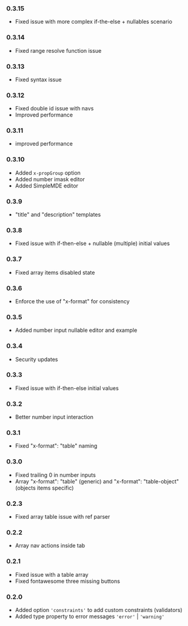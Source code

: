 ### 0.3.15

- Fixed issue with more complex if-the-else + nullables scenario

### 0.3.14

- Fixed range resolve function issue

### 0.3.13

- Fixed syntax issue

### 0.3.12

- Fixed double id issue with navs
- Improved performance

### 0.3.11

- improved performance

### 0.3.10

- Added `x-propGroup` option
- Added number imask editor
- Added SimpleMDE editor

### 0.3.9

- "title" and "description" templates

### 0.3.8

- Fixed issue with if-then-else + nullable (multiple) initial values

### 0.3.7

- Fixed array items disabled state

### 0.3.6

- Enforce the use of "x-format" for consistency

### 0.3.5

- Added number input nullable editor and example

### 0.3.4

- Security updates

### 0.3.3

- Fixed issue with if-then-else initial values

### 0.3.2

- Better number input interaction

### 0.3.1

- Fixed "x-format": "table" naming

### 0.3.0

- Fixed trailing 0 in number inputs
- Array "x-format": "table" (generic) and "x-format": "table-object" (objects items specific)

### 0.2.3

- Fixed array table issue with ref parser

### 0.2.2

- Array nav actions inside tab

### 0.2.1

- Fixed issue with a table array
- Fixed fontawesome three missing buttons

### 0.2.0

- Added option `'constraints'` to add custom constraints (validators)
- Added type property to error messages `'error'` | `'warning'`